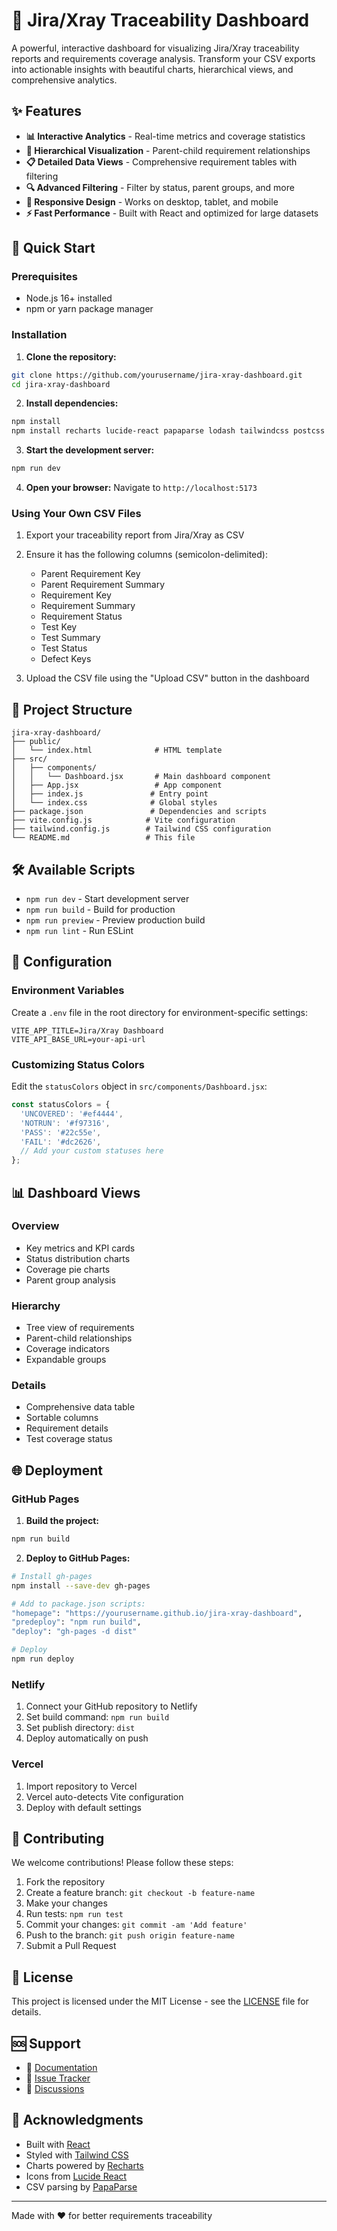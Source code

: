 # 🎯 Jira/Xray Traceability Dashboard

A powerful, interactive dashboard for visualizing Jira/Xray traceability reports and requirements coverage analysis. Transform your CSV exports into actionable insights with beautiful charts, hierarchical views, and comprehensive analytics.


## ✨ Features

- **📊 Interactive Analytics** - Real-time metrics and coverage statistics
- **🌳 Hierarchical Visualization** - Parent-child requirement relationships
- **📋 Detailed Data Views** - Comprehensive requirement tables with filtering
- **🔍 Advanced Filtering** - Filter by status, parent groups, and more
- **📱 Responsive Design** - Works on desktop, tablet, and mobile
- **⚡ Fast Performance** - Built with React and optimized for large datasets

## 🚀 Quick Start

### Prerequisites

- Node.js 16+ installed
- npm or yarn package manager

### Installation

1. **Clone the repository:**
```bash
git clone https://github.com/yourusername/jira-xray-dashboard.git
cd jira-xray-dashboard
```

2. **Install dependencies:**
```bash
npm install
npm install recharts lucide-react papaparse lodash tailwindcss postcss autoprefixer
```

3. **Start the development server:**
```bash
npm run dev
```

4. **Open your browser:**
Navigate to `http://localhost:5173`

### Using Your Own CSV Files

1. Export your traceability report from Jira/Xray as CSV
2. Ensure it has the following columns (semicolon-delimited):
   - Parent Requirement Key
   - Parent Requirement Summary
   - Requirement Key
   - Requirement Summary
   - Requirement Status
   - Test Key
   - Test Summary
   - Test Status
   - Defect Keys

3. Upload the CSV file using the "Upload CSV" button in the dashboard

## 📁 Project Structure

```
jira-xray-dashboard/
├── public/
│   └── index.html              # HTML template
├── src/
│   ├── components/
│   │   └── Dashboard.jsx       # Main dashboard component
│   ├── App.jsx                 # App component
│   ├── index.js               # Entry point
│   └── index.css              # Global styles
├── package.json               # Dependencies and scripts
├── vite.config.js            # Vite configuration
├── tailwind.config.js        # Tailwind CSS configuration
└── README.md                 # This file
```

## 🛠️ Available Scripts

- `npm run dev` - Start development server
- `npm run build` - Build for production
- `npm run preview` - Preview production build
- `npm run lint` - Run ESLint

## 🔧 Configuration

### Environment Variables

Create a `.env` file in the root directory for environment-specific settings:

```env
VITE_APP_TITLE=Jira/Xray Dashboard
VITE_API_BASE_URL=your-api-url
```

### Customizing Status Colors

Edit the `statusColors` object in `src/components/Dashboard.jsx`:

```javascript
const statusColors = {
  'UNCOVERED': '#ef4444',
  'NOTRUN': '#f97316', 
  'PASS': '#22c55e',
  'FAIL': '#dc2626',
  // Add your custom statuses here
};
```

## 📊 Dashboard Views

### Overview
- Key metrics and KPI cards
- Status distribution charts
- Coverage pie charts
- Parent group analysis

### Hierarchy
- Tree view of requirements
- Parent-child relationships
- Coverage indicators
- Expandable groups

### Details
- Comprehensive data table
- Sortable columns
- Requirement details
- Test coverage status

## 🌐 Deployment

### GitHub Pages

1. **Build the project:**
```bash
npm run build
```

2. **Deploy to GitHub Pages:**
```bash
# Install gh-pages
npm install --save-dev gh-pages

# Add to package.json scripts:
"homepage": "https://yourusername.github.io/jira-xray-dashboard",
"predeploy": "npm run build",
"deploy": "gh-pages -d dist"

# Deploy
npm run deploy
```

### Netlify

1. Connect your GitHub repository to Netlify
2. Set build command: `npm run build`
3. Set publish directory: `dist`
4. Deploy automatically on push

### Vercel

1. Import repository to Vercel
2. Vercel auto-detects Vite configuration
3. Deploy with default settings

## 🤝 Contributing

We welcome contributions! Please follow these steps:

1. Fork the repository
2. Create a feature branch: `git checkout -b feature-name`
3. Make your changes
4. Run tests: `npm run test`
5. Commit your changes: `git commit -am 'Add feature'`
6. Push to the branch: `git push origin feature-name`
7. Submit a Pull Request

## 📝 License

This project is licensed under the MIT License - see the [LICENSE](LICENSE) file for details.

## 🆘 Support

- 📖 [Documentation](https://github.com/yourusername/jira-xray-dashboard/wiki)
- 🐛 [Issue Tracker](https://github.com/yourusername/jira-xray-dashboard/issues)
- 💬 [Discussions](https://github.com/yourusername/jira-xray-dashboard/discussions)

## 🙏 Acknowledgments

- Built with [React](https://reactjs.org/)
- Styled with [Tailwind CSS](https://tailwindcss.com/)
- Charts powered by [Recharts](https://recharts.org/)
- Icons from [Lucide React](https://lucide.dev/)
- CSV parsing by [PapaParse](https://www.papaparse.com/)

---

Made with ❤️ for better requirements traceability
